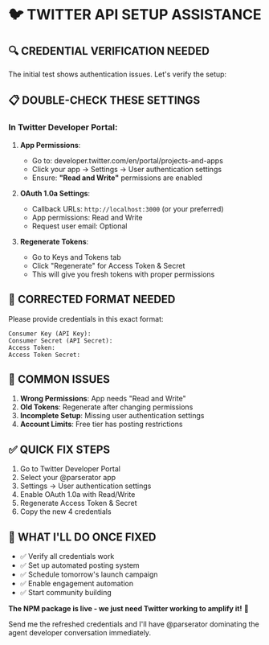 # 🐦 **TWITTER API SETUP ASSISTANCE**

## 🔍 **CREDENTIAL VERIFICATION NEEDED**

The initial test shows authentication issues. Let's verify the setup:

## 📋 **DOUBLE-CHECK THESE SETTINGS**

### **In Twitter Developer Portal:**

1. **App Permissions**: 
   - Go to: developer.twitter.com/en/portal/projects-and-apps
   - Click your app → Settings → User authentication settings
   - Ensure: **"Read and Write"** permissions are enabled

2. **OAuth 1.0a Settings**:
   - Callback URLs: `http://localhost:3000` (or your preferred)
   - App permissions: Read and Write
   - Request user email: Optional

3. **Regenerate Tokens**:
   - Go to Keys and Tokens tab
   - Click "Regenerate" for Access Token & Secret
   - This will give you fresh tokens with proper permissions

## 🔧 **CORRECTED FORMAT NEEDED**

Please provide credentials in this exact format:

```
Consumer Key (API Key): 
Consumer Secret (API Secret): 
Access Token: 
Access Token Secret: 
```

## 🚨 **COMMON ISSUES**

1. **Wrong Permissions**: App needs "Read and Write"
2. **Old Tokens**: Regenerate after changing permissions  
3. **Incomplete Setup**: Missing user authentication settings
4. **Account Limits**: Free tier has posting restrictions

## ✅ **QUICK FIX STEPS**

1. Go to Twitter Developer Portal
2. Select your @parserator app
3. Settings → User authentication settings
4. Enable OAuth 1.0a with Read/Write
5. Regenerate Access Token & Secret
6. Copy the new 4 credentials

## 🎯 **WHAT I'LL DO ONCE FIXED**

- ✅ Verify all credentials work
- ✅ Set up automated posting system  
- ✅ Schedule tomorrow's launch campaign
- ✅ Enable engagement automation
- ✅ Start community building

**The NPM package is live - we just need Twitter working to amplify it!** 🚀

Send me the refreshed credentials and I'll have @parserator dominating the agent developer conversation immediately.